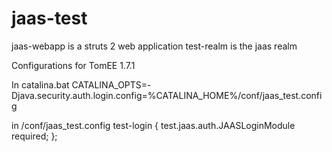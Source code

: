 # jaas-test

jaas-webapp is a struts 2 web application
test-realm is the jaas realm


Configurations for TomEE 1.7.1

In catalina.bat
CATALINA_OPTS=-Djava.security.auth.login.config=%CATALINA_HOME%/conf/jaas_test.config

in /conf/jaas_test.config
test-login {
   test.jaas.auth.JAASLoginModule required;
};
